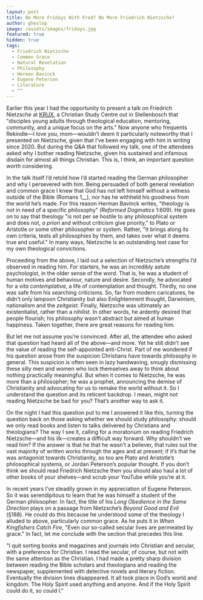 ```yaml
---
layout: post
title: No More Fridays With Fred? No More Friedrich Nietzsche?
author: gheslop
image: /assets/images/fridays.jpg
featured: true
hidden: true
tags:
  - Friedrich Nietzsche
  - Common Grace
  - Natural Revelation
  - Philosophy
  - Herman Bavinck
  - Eugene Peterson
  - Literature
  - ""
---
```

Earlier this year I had the opportunity to present a talk on Friedrich Nietzsche at [KRUX](https://www.krux.africa/), a Christian Study Centre out in Stellenbosch that "disciples young adults through theological education, mentoring, community, and a unique focus on the arts." Now anyone who frequents Rekindle—I love you, mom—wouldn’t deem it particularly noteworthy that I presented on Nietzsche, given that I’ve been engaging with him in writing since 2020. But during the Q&A that followed my talk, one of the attendees asked why I bother reading Nietzsche, given his sustained and infamous disdain for almost all things Christian. This is, I think, an important question worth considering.



In the talk itself I’d retold how I’d started reading the German philosopher and why I persevered with him. Being persuaded of both general revelation and common grace I knew that God has not left himself without a witness outside of the Bible (Romans 1__), nor has he withheld his goodness from the world he’s made. For this reason Herman Bavinck writes, "theology is not in need of a specific philosophy" *(Reformed Dogmatics* 1:609). He goes on to say that theology "is not per se hostile to any philosophical system and does not, *a priori* and without criticism give priority," to Plato or Aristotle or some other philosopher or system. Rather, "It brings along its own criteria, tests all philosophies by them, and takes over what it deems true and useful." In many ways, Nietzsche is an outstanding test case for my own theological convictions.

Proceeding from the above, I laid out a selection of Nietzsche’s strengths I’d observed in reading him. For starters, he was an incredibly astute psychologist, in the older sense of the word. That is, he was a student of human motives and behaviour, nature and desire. Secondly, he advocated for a *vita contemplativa*, a life of contemplation and thought. Thirdly, no one was safe from his searching criticisms. So, far from modern caricatures, he didn’t only lampoon Christianity but also Enlightenment thought, Darwinism, nationalism and the *zeitgeist.* Finally, Nietzsche was ultimately an existentialist, rather than a nihilist. In other words, he ardently desired that people flourish; his philosophy wasn’t abstract but aimed at human happiness. Taken together, there are great reasons for reading him.

But let me not assume you’re convinced. After all, the attendee who asked that question had heard all of the above—and more. Yet he still didn’t see the value of reading the self-appointed anti-Christ. Part of me wondered if his question arose from the suspicion Christians have towards philosophy in general. This suspicion is often seen in lazy handwaving, smugly dismissing these silly men and women who lock themselves away to think about nothing practically meaningful. But when it comes to Nietzsche, he was more than a philosopher; he was a prophet, announcing the demise of Christianity and advocating for us to remake the world without it. So I understand the question and its reticent backdrop. I mean, might not reading Nietzsche be bad for you? That’s another way to ask it.

On the night I had this question put to me I answered it like this, turning the question back on those asking whether we should study philosophy: should we only read books and listen to talks delivered by Christians and theologians? The way I see it, calling for a moratorium on reading Friedrich Nietzsche—and his ilk—creates a difficult way forward. Why shouldn’t we read him? If the answer is that he that he wasn’t a believer, that rules out the vast majority of written works through the ages and at present; if it’s that he was antagonist towards Christianity, so too are Plato and Aristotle’s philosophical systems, or Jordan Peterson’s popular thought. If you don’t think we should read Friedrich Nietzsche then you should also haul a lot of other books of your shelves—and scrub your YouTube while you’re at it.

In recent years I’ve steadily grown in my appreciation of Eugene Peterson. So it was serendipitous to learn that he was himself a student of the German philosopher. In fact, the title of his *Long Obedience in the Same Direction* plays on a passage from Nietzsche’s *Beyond Good and Evil* (§188). He could do this because he understood some of the theology I alluded to above, particularly common grace. As he puts it in *When Kingfishers Catch Fire*, "Even our so-called secular lives are permeated by grace." In fact, let me conclude with the section that precedes this line.

"I quit sorting books and magazines and journals into Christian and secular, with a preference for Christian. I read the secular, of course, but not with the same attention as the Christian. I had made a pretty sharp division between reading the Bible scholars and theologians and reading the newspaper, supplemented with detective novels and literary fiction. Eventually the division lines disappeared. It all took place in God’s world and kingdom. The Holy Spirit used anything and anyone. And if the Holy Spirit could do it, so could I."